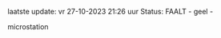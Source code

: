 laatste update: 
vr 27-10-2023 21:26   uur 
Status: FAALT - geel - 
<div class="service Y">microstation</div>